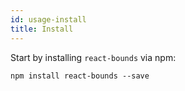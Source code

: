 ```yaml
---
id: usage-install
title: Install
---
```

Start by installing `react-bounds` via npm:
```
npm install react-bounds --save
```
